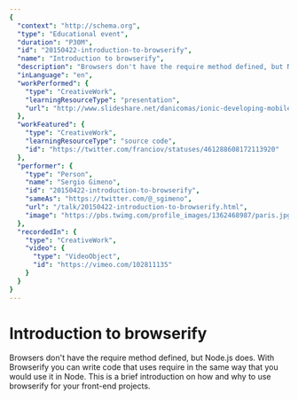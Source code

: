 ```yaml
---
{
  "context": "http://schema.org",
  "type": "Educational event",
  "duration": "P30M",
  "id": "20150422-introduction-to-browserify",
  "name": "Introduction to browserify",
  "description": "Browsers don't have the require method defined, but Node.js does. With Browserify you can write code that uses require in the same way that you would use it in Node. This is a brief introduction on how and why to use browserify for your front-end projects.",
  "inLanguage": "en",
  "workPerformed": {
    "type": "CreativeWork",
    "learningResourceType": "presentation",
    "url": "http://www.slideshare.net/danicomas/ionic-developing-mobile-apps-for-the-real-world-daniel-comas"
  },
  "workFeatured": {
    "type": "CreativeWork",
    "learningResourceType": "source code",
    "id": "https://twitter.com/franciov/statuses/461288608172113920"
  },
  "performer": {
    "type": "Person",
    "name": "Sergio Gimeno",
    "id": "20150422-introduction-to-browserify",
    "sameAs": "https://twitter.com/@_sgimeno",
    "url": "/talk/20150422-introduction-to-browserify.html",
    "image": "https://pbs.twimg.com/profile_images/1362468987/paris.jpg"
  },
  "recordedIn": {
    "type": "CreativeWork",
    "video": {
      "type": "VideoObject",
      "id": "https://vimeo.com/102811135"
    }
  }
}
---
```

# Introduction to browserify

Browsers don't have the require method defined, but Node.js does. With Browserify you can write code that uses require in the same way that you would use it in Node. This is a brief introduction on how and why to use browserify for your front-end projects.